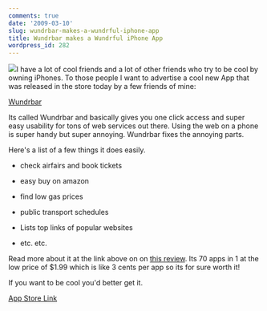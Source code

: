 ```yaml
---
comments: true
date: '2009-03-10'
slug: wundrbar-makes-a-wundrful-iphone-app
title: Wundrbar makes a Wundrful iPhone App
wordpress_id: 282
---
```


![](http://www.wundrbar.com/images/screenshot1.jpg)I have a lot of cool friends and a lot of other friends who try to be cool by owning iPhones. To those people I want to advertise a cool new App that was released in the store today by a few friends of mine:


[Wundrbar](http://www.wundrbar.com/static/iphone)



Its called Wundrbar and basically gives you one click access and super easy usability for tons of web services out there. Using the web on a phone is super handy but super annoying. Wundrbar fixes the annoying parts.

Here's a list of a few things it does easily.



	
  * check airfairs and book tickets

	
  * easy buy on amazon

	
  * find low gas prices

	
  * public transport schedules

	
  * Lists top links of popular websites

	
  * etc. etc.


Read more about it at the link above on on [this review](http://www.whatsoniphone.com/blogs/new-app-store-wundrbar). Its 70 apps in 1 at the low price of $1.99 which is like 3 cents per app so its for sure worth it!

If you want to be cool you'd better get it.


[App Store Link](http://itunes.apple.com/WebObjects/MZStore.woa/wa/viewSoftware?id=300879726&mt=8)

